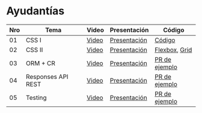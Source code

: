 # Ayudantías

|Nro | Tema | Video | Presentación | Código |
|----|-------|-------|--------------|--------|
| 01 | CSS I | [Video](https://drive.google.com/file/d/1GvmJ4nIPIGmDmqjQySBQ-qEw3_JYOIoU/view?usp=sharing) | [Presentación](./ayudantía_1/presentación.pdf) | [Código](./ayudantía_1/código) |
| 02 | CSS II | [Video](https://drive.google.com/file/d/10oZft7KfTgBnhVqggexq8oWWmX0mAUbX/view?usp=sharing) | [Presentación](./ayudantía_2/presentación.pdf) | [Flexbox](./ayudantía_2/código/flexbox), [Grid](./ayudantía_2/código/grid) |
| 03 | ORM + CR | [Video](https://drive.google.com/file/d/1PClw_xtxoa6cqKa3gzHPiqogU0qTo0R2/view?usp=sharing) | [Presentación](./ayudantía_3/presentación.pdf) | [PR de ejemplo](https://github.com/IIC2513-2021-2/soundify/pull/1) |
| 04 | Responses API REST | [Video](https://drive.google.com/file/d/1xJ3AVKGWhqiuQAJD_gtEJ8slLwd9_MZl/view?usp=sharing) | [Presentación](./ayudantía_4/presentación.pdf) | [PR de ejemplo](https://github.com/IIC2513-2021-2/soundify/pull/16) |
| 05 | Testing | [Video](https://drive.google.com/file/d/1nYDr3DbPUbLBd-Zqscfuc2TSNKU1BwAa/view?usp=sharing) | [Presentación](./ayudantía_5/presentación.pdf) | [PR de ejemplo](https://github.com/IIC2513-2021-2/soundify/pull/20) |
